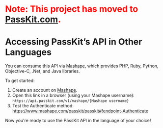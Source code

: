# <font color='#ff0000'>Note: This project has moved to <a href='https://passkit.com/documentation/'>PassKit.com</a>.</font> #

# Accessing PassKit’s API in Other Languages #

You can consume this API via [Mashape](https://www.mashape.com/passkit/passkit), which provides PHP, Ruby, Python, Objective-C, .Net, and Java libraries.

To get started:
  1. Create an account on [Mashape](https://www.mashape.com/signup).
  1. Open this link in a browser (using your Mashape username): `https://api.passkit.com/v1/mashape/{Mashape username} `
  1. Test the Authenticate method: https://www.mashape.com/passkit/passkit#!endpoint-Authenticate

Now you're ready to use the PassKit API in the language of your choice!